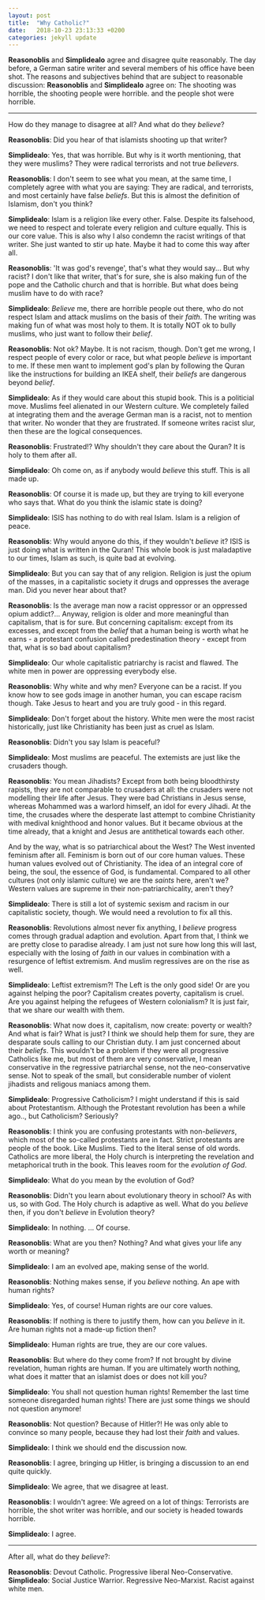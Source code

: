 ```yaml
---
layout: post
title:  "Why Catholic?"
date:   2018-10-23 23:13:33 +0200
categories: jekyll update
---
```



**Reasonoblis** and **Simplidealo** agree and disagree quite reasonably. The day before, a German satire writer and several members of his office have been shot. The reasons and subjectives behind that are subject to reasonable discussion:
**Reasonoblis** and **Simplidealo** agree on:
The shooting was horrible,
the shooting people were horrible.
and the people shot were horrible.


---
 
How do they manage to disagree at all?
And what do they *believe*?

**Reasonoblis**: Did you hear of that islamists shooting up that writer?


**Simplidealo**: Yes, that was horrible. But why is it worth mentioning, that they were muslims? They were radical terrorists and not true *believers*.


**Reasonoblis**: I don't seem to see what you mean, at the same time, I completely agree with what you are saying:
They are radical, and terrorists, and most certainly have false *beliefs*. But this is almost the definition of Islamism, don't you think?


**Simplidealo**: Islam is a religion like every other. False. Despite its falsehood, we need to respect and tolerate every religion and culture equally. This is our core value. This is also why I also condemn the racist writings of that writer. She just wanted to stir up hate. Maybe it had to come this way after all.


**Reasonoblis**: 'It was god's revenge', that's what they would say...
But why racist? I don't like that writer, that's for sure, she is also making fun of the pope and the Catholic church and that is horrible.
But what does being muslim have to do with race?


**Simplidealo**: *Believe* me, there are horrible people out there, who do not respect Islam and attack muslims on the basis of their *faith*. The writing was making fun of what was most holy to them. It is totally NOT ok to bully muslims, who just want to follow their *belief*.


**Reasonoblis**: Not ok? Maybe. It is not racism, though. Don't get me wrong, I respect people of every color or race, but what people *believe* is important to me. If these men want to implement god's plan by following the Quran like the instructions for building an IKEA shelf, their *beliefs* are dangerous beyond *belief*.


**Simplidealo**: As if they would care about this stupid book. This is a politicial move. Muslims feel alienated in our Western culture. We completely failed at integrating them and the average German man is a racist, not to mention that writer. No wonder that they are frustrated. If someone writes racist slur, then these are the logical consequences.


**Reasonoblis**: Frustrated!? Why shouldn't they care about the Quran? It is holy to them after all.


**Simplidealo**: Oh come on, as if anybody would *believe* this stuff. This is all made up.


**Reasonoblis**: Of course it is made up, but they are trying to kill everyone who says that. What do you think the islamic state is doing?


**Simplidealo**: ISIS has nothing to do with real Islam. Islam is a religion of peace.


**Reasonoblis**: Why would anyone do this, if they wouldn't *believe* it? ISIS is just doing what is written in the Quran! This whole book is just maladaptive to our times, Islam as such, is quite bad at evolving.


**Simplidealo**: But you can say that of any religion. Religion is just the opium of the masses, in a capitalistic society it drugs and oppresses the average man. Did you never hear about that?


**Reasonoblis**: Is the average man now a racist oppressor or an oppressed opium addict?... Anyway, religion is older and more meaningful than capitalism, that is for sure. But concerning capitalism: except from its excesses, and except from the *belief* that a human being is worth what he earns - a protestant confusion called predestination theory - except from that, what is so bad about capitalism?


**Simplidealo**: Our whole capitalistic patriarchy is racist and flawed. The white men in power are oppressing everybody else.


**Reasonoblis**: Why white and why men? Everyone can be a racist. If you know how to see gods image in another human, you can escape racism though.
Take Jesus to heart and you are truly good - in this regard.


**Simplidealo**: Don't forget about the history. White men were the most racist historically, just like Christianity has been just as cruel as Islam.


**Reasonoblis**: Didn't you say Islam is peaceful?


**Simplidealo**: Most muslims are peaceful. The extemists are just like the crusaders though.


**Reasonoblis**: You mean Jihadists? Except from both being bloodthirsty rapists, they are not comparable to crusaders at all: the crusaders were not modelling their life after Jesus. They were bad Christians in Jesus sense, whereas Mohammed was a warlord himself, an idol for every Jihadi. At the time, the crusades where the desperate last attempt to combine Christianity with medival knighthood and honor values. But it became obvious at the time already, that a knight and Jesus are antithetical towards each other.

And by the way, what is so patriarchical about the West? The West invented feminism after all. Feminism is born out of our core human values. These human values evolved out of Christianity. The idea of an integral core of being, the soul, the essence of God, is fundamental. Compared to all other cultures (not only islamic culture) we are the *saints* here, aren't we? Western values are supreme in their non-patriarchicality, aren't they?


**Simplidealo**: There is still a lot of systemic sexism and racism in our capitalistic society, though. We would need a revolution to fix all this.


**Reasonoblis**: Revolutions almost never fix anything, I *believe* progress comes through gradual adaption and evolution. Apart from that, I think we are pretty close to paradise already.
I am just not sure how long this will last, especially with the losing of *faith* in our values in combination with a resurgence of leftist extremism. And muslim regressives are on the rise as well.


**Simplidealo**: Leftist extremism?! The Left is the only good side! Or are you against helping the poor? Capitalism creates poverty, capitalism is cruel. Are you against helping the refugees of Western colonialism? It is just fair, that we share our wealth with them.


**Reasonoblis**: What now does it, capitalism, now create: poverty or wealth? And what is fair? What is just? I think we should help them for sure, they are desparate souls calling to our Christian duty. I am just concerned about their *beliefs*. This wouldn't be a problem if they were all progressive Catholics like me, but most of them are very conservative, I mean conservative in the regressive patriarchal sense, not the neo-conservative sense. Not to speak of the small, but considerable number of violent jihadists and religous maniacs among them.


**Simplidealo**: Progressive Catholicism? I might understand if this is said about Protestantism. Although the Protestant revolution has been a while ago.., but Catholicism? Seriously?


**Reasonoblis**: I think you are confusing protestants with non-*believers*, which most of the so-called protestants are in fact. Strict protestants are people of the book. Like Muslims. Tied to the literal sense of old words. Catholics are more liberal, the Holy church is interpreting the revelation and metaphorical truth in the book. This leaves room for the *evolution of God*.


**Simplidealo**: What do you mean by the evolution of God?


**Reasonoblis**: Didn't you learn about evolutionary theory in school? As with us, so with God.
The Holy church is adaptive as well.
What do you *believe* then, if you don't *believe* in Evolution theory?


**Simplidealo**: In nothing. ... Of course.


**Reasonoblis**: What are you then? Nothing? And what gives your life any worth or meaning?


**Simplidealo**: I am an evolved ape, making sense of the world.


**Reasonoblis**: Nothing makes sense, if you *believe* nothing. An ape with human rights?


**Simplidealo**: Yes, of course! Human rights are our core values.


**Reasonoblis**: If nothing is there to justify them, how can you *believe* in it. Are human rights not a made-up fiction then?


**Simplidealo**: Human rights are true, they are our core values.


**Reasonoblis**: But where do they come from? If not brought by divine revelation, human rights are human.
If you are ultimately worth nothing, what does it matter that an islamist does or does not kill you?


**Simplidealo**: You shall not question human rights! Remember the last time someone disregarded human rights! There are just some things we should not question anymore!


**Reasonoblis**: Not question? Because of Hitler?! He was only able to convince so many people, because they had lost their *faith* and values.


**Simplidealo**: I think we should end the discussion now.


**Reasonoblis**: I agree, bringing up Hitler, is bringing a discussion to an end quite quickly.


**Simplidealo**: We agree, that we disagree at least.


**Reasonoblis**: I wouldn't agree: We agreed on a lot of things:
Terrorists are horrible,
the shot writer was horrible,
and our society is headed towards horrible.


**Simplidealo**: I agree.

---

After all, what do they *believe*?:

**Reasonoblis**: Devout Catholic. Progressive liberal Neo-Conservative.
**Simplidealo**: Social Justice Warrior. Regressive Neo-Marxist. Racist against white men.

